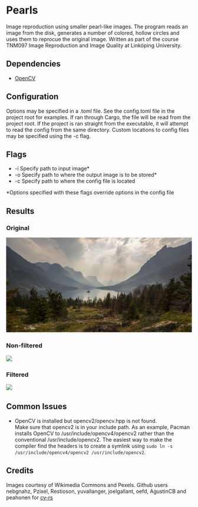 # Pearls
Image reproduction using smaller pearl-like images. The program reads an image from the disk, generates a number of colored, hollow circles and uses them to reprocue the original image. Written as part of the course TNM097 Image Reproduction and Image Quality at Linköping University.

## Dependencies
- [OpenCV](https://opencv.org)

## Configuration
Options may be specified in a .toml file. See the config.toml file in the project root for examples. If ran through Cargo, the file will be read from the project root. If the project is ran straight from the executable, it will attempt to read the config from the same directory. Custom locations to config files may be specified using the -c flag.

## Flags
- -i   Specify path to input image*
- -o   Specify path to where the output image is to be stored*
- -c   Specify path to where the config file is located

*Options specified with these flags override options in the config file

## Results
### Original
![](images/landscape.jpg)
### Non-filtered
![](images/landscape_non_filtered_out.jpg)
### Filtered
![](images/landscape_filtered_out.jpg)

## Common Issues
- OpenCV is installed but opencv2/opencv.hpp is not found.  
  Make sure that opencv2 is in your include path. As an example, Pacman installs OpenCV to /usr/include/opencv4/opencv2 rather than the conventional /usr/include/opencv2. The easiest way to make the compiler find the headers is to create a symlink using `sudo ln -s /usr/include/opencv4/opencv2 /usr/include/opencv2`.
  

## Credits
Images courtesy of Wikimedia Commons and Pexels.
Github users nebgnahz, Pzixel, Restioson, yuvallanger, joelgallant, oefd, AgustinCB and peahonen for [cv-rs](https://github.com/nebgnahz/cv-rs)
